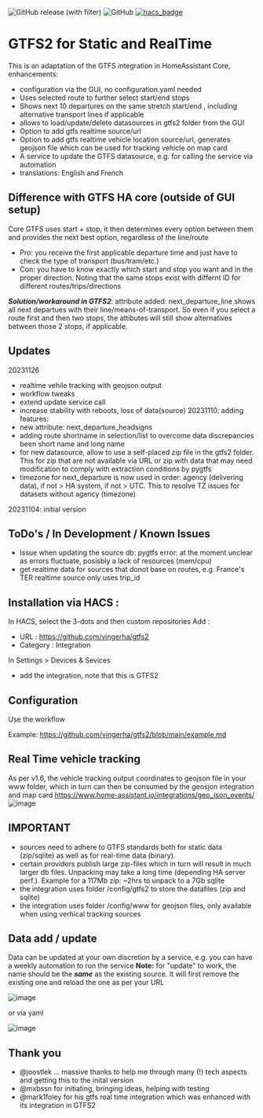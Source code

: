 ![GitHub release (with filter)](https://img.shields.io/github/v/release/vingerha/gtfs2) ![GitHub](https://img.shields.io/github/license/vingerha/gtfs2) [![hacs_badge](https://img.shields.io/badge/HACS-Default-orange.svg)](https://github.com/custom-components/hacs)

# GTFS2 for Static and RealTime 
This is an adaptation of the GTFS integration in HomeAssistant Core, enhancements:
- configuration via the GUI, no configuration.yaml needed
- Uses selected route to further select start/end stops
- Shows next 10 departures on the same stretch start/end , including alternative transport lines if applicable
- allows to load/update/delete datasources in gtfs2 folder from the GUI
- Option to add gtfs realtime source/url
- Option to add gtfs realtime vehicle location source/url, generates geojson file which can be used for tracking vehicle on map card
- A service to update the GTFS datasource, e.g. for calling the service via automation
- translations: English and French

## Difference with GTFS HA core (outside of GUI setup)
Core GTFS uses start + stop, it then determines every option between them and provides the next best option, regardless of the line/route
- Pro: you receive the first applicable departure time and just have to check the type of transport (bus/tram/etc.)
- Con: you have to know exactly which start and stop you want and in the proper direction. Noting that the same stops exist with differnt ID for different routes/trips/directions

***Solution/workaround in GTFS2***: attribute added: next_departure_line shows all next departues with their line/means-of-transport. So even if you select a route first and then two stops, the attibutes will still show alternatives between those 2 stops, if applicable.

## Updates
20231126
- realtime vehile tracking with geojson output
- workflow tweaks
- extend update service call
- increase stability with reboots, loss of data(source)
20231110: adding features:
- new attribute: next_departure_headsigns
- adding route shortname in selection/list to overcome data discrepancies been short name and long name
- for new datasource, allow to use a self-placed zip file in the gtfs2 folder. This for zip that are not available via URL or zip with data that may need modification to comply with extraction conditions by pygtfs
- timezone for next_departure is now used in order: agency (delivering data), if not > HA system, if not > UTC. This to resolve TZ issues for datasets without agency (timezone)

20231104: initial version

## ToDo's / In Development / Known Issues
- Issue when updating the source db: pygtfs error: at the moment unclear as errors fluctuate, posisbly a lack of resources (mem/cpu)
- get realtime data for sources that donot base on routes, e.g. France's TER realtime source only uses trip_id

## Installation via HACS :

In  HACS, select the 3-dots and then custom repositories
Add :
- URL : https://github.com/vingerha/gtfs2
- Category : Integration

In Settings > Devices & Sevices
- add the integration, note that this is GTFS2

## Configuration
Use the workflow

Example: https://github.com/vingerha/gtfs2/blob/main/example.md

## Real Time vehicle tracking

As per v1.6, the vehicle tracking output coordinates to geojson file in your www folder, which in turn can then be consumed by the geosjon integration and map card https://www.home-assistant.io/integrations/geo_json_events/
![image](https://github.com/vingerha/gtfs2/assets/44190435/a3cbea60-46f1-40e9-88c5-4b9a0519c782)


## **IMPORTANT**
- sources need to adhere to GTFS standards both for static data (zip/sqlite) as well as for real-time data (binary). 
- certain providers publish large zip-files which in turn will result in much larger db files. Unpacking may take a long time (depending HA server perf.). Example for a 117Mb zip: ~2hrs to unpack to a 7Gb sqlite
- the integration uses folder /config/gtfs2 to store the datafiles (zip and sqlite)
- the integration uses folder /config/www for geojson files, only available when using verhical tracking sources

## Data add / update
Data can be updated at your own discretion by a service, e.g. you can have a weekly automation to run the service
**Note:** for "update" to work, the name should be the ***same*** as the existing source. It will first remove the existing one and reload the one as per your URL

![image](https://github.com/vingerha/gtfs2/assets/44190435/2d639afa-376b-4956-8223-2c982dc537cb)


or via yaml

![image](https://github.com/vingerha/gtfs2/assets/44190435/0d50bb87-c081-4cd6-8dc5-9603a44c21a4)


## Thank you
- @joostlek ... massive thanks to help me through many (!) tech aspects and getting this to the inital version
- @mxbssn for initiating, bringing ideas, helping with testing
- @mark1foley for his gtfs real time integration which was enhanced with its integration in GTFS2
